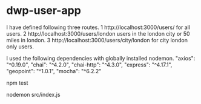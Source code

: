 # dwp-user-app

I have defined following three routes.
1 http://localhost:3000/users/   for all users.
2 http://localhost:3000/users/london   users in the london city or 50 miles in london.
3 http://localhost:3000/users/city/london  for city london only users.

I used the following dependencies with globally installed nodemon.
    "axios": "^0.19.0",
    "chai": "^4.2.0",
    "chai-http": "^4.3.0",
    "express": "^4.17.1",
    "geopoint": "^1.0.1",
    "mocha": "^6.2.2"


npm test

nodemon src/index.js
